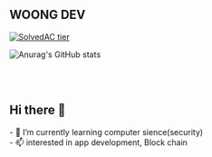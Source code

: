## WOONG DEV

[![SolvedAC tier](http://mazassumnida.wtf/api/v2/generate_badge?boj=codethinking)](https://solved.ac/codethinkg)

![Anurag's GitHub stats](https://github-readme-stats.vercel.app/api?username=hanjiung&show_icons=true&theme=radical)


<br><br>
## Hi there 👋

<!--
**hanjiung/hanjiung** is a ✨ _special_ ✨ repository because its `README.md` (this file) appears on your GitHub profile.

Here are some ideas to get you started:
--!>

- 🌱 I’m currently learning computer sience(security)<br>

- 📫 interested in app development, Block chain

<!--
- 👯 I’m looking to collaborate on ...

- 🔭 I’m currently working on ...
- 🤔 I’m looking for help with ...
- 💬 Ask me about ...
- 📫 How to reach me: ...
- 😄 Pronouns: ...
- ⚡ Fun fact: ...

--!>
